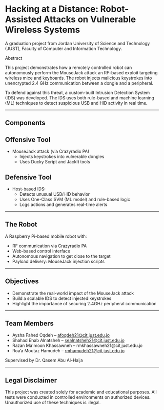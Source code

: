 # Hacking at a Distance: Robot-Assisted Attacks on Vulnerable Wireless Systems

A graduation project from Jordan University of Science and Technology (JUST), Faculty of Computer and Information Technology.

Abstract

This project demonstrates how a remotely controlled robot can autonomously perform the MouseJack attack an RF-based exploit targeting wireless mice and keyboards. The robot injects malicious keystrokes into unencrypted 2.4 GHz communication between a dongle and a peripheral.

To defend against this threat, a custom-built Intrusion Detection System (IDS) was developed. The IDS uses both rule-based and machine learning (ML) techniques to detect suspicious USB and HID activity in real time.

---

## Components

## Offensive Tool
- MouseJack attack (via Crazyradio PA)
  - Injects keystrokes into vulnerable dongles
  - Uses Ducky Script and JackIt tools

## Defensive Tool
- Host-based IDS:
  - Detects unusual USB/HID behavior
  - Uses One-Class SVM (ML model) and rule-based logic
  - Logs actions and generates real-time alerts

---

## The Robot

A Raspberry Pi-based mobile robot with:
- RF communication via Crazyradio PA
- Web-based control interface
- Autonomous navigation to get close to the target
- Payload delivery: MouseJack injection scripts

---

## Objectives
- Demonstrate the real-world impact of the MouseJack attack
- Build a scalable IDS to detect injected keystrokes
- Highlight the importance of securing 2.4GHz peripheral communication


---

## Team Members
- Aysha Fahed Oqdeh – afoqdeh21@cit.just.edu.jo
- Shahad Ehab Alnatsheh – sealnatsheh21@cit.just.edu.jo
- Razan Ma'moon Khassawneh – rmkhassawneh21@cit,just.edu.jo 
- Roa’a Moutaz Hamudeh – rmhamudeh21@cit.just.edu.jo

Supervised by Dr. Qasem Abu Al-Haija


---

## Legal Disclaimer

This project was created solely for academic and educational purposes. All tests were conducted in controlled environments on authorized devices. Unauthorized use of these techniques is illegal.
